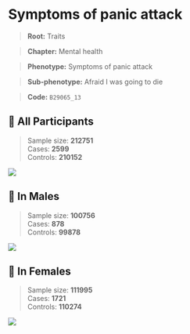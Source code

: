 # Symptoms of panic attack
> **Root:** Traits  

> **Chapter:** Mental health  

> **Phenotype:** Symptoms of panic attack  

> **Sub-phenotype:** Afraid I was going to die  

> **Code:** `B29065_13`

## 🧪 All Participants  
> Sample size: **212751**  
> Cases: **2599**  
> Controls: **210152**
<img src="/Traits/Figures/ALL/B29065_13.png"/>
<CsvTable src="/public/Traits/Data/ALL/LG_B29065_13.csv" label="🔍 View full results" />

## 👨 In Males  
> Sample size: **100756**  
> Cases: **878**  
> Controls: **99878**
<img src="/Traits/Figures/Male/B29065_13.png"/>
<CsvTable src="/public/Traits/Data/Male/LG_B29065_13.csv" label="🔍 View full results" />

## 👩 In Females  
> Sample size: **111995**  
> Cases: **1721**  
> Controls: **110274**
<img src="/Traits/Figures/Female/B29065_13.png"/>
<CsvTable src="/public/Traits/Data/Female/LG_B29065_13.csv" label="🔍 View full results" />
